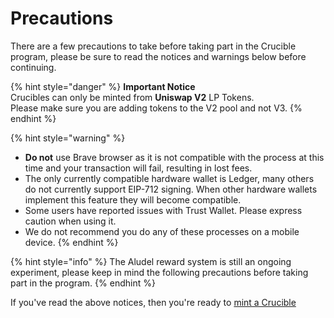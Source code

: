 # Precautions

There are a few precautions to take before taking part in the Crucible program, please be sure to read the notices and warnings below before continuing.

{% hint style="danger" %}
**Important Notice**  
Crucibles can only be minted from **Uniswap V2** LP Tokens.  
Please make sure you are adding tokens to the V2 pool and not V3.
{% endhint %}

{% hint style="warning" %}
* **Do not** use Brave browser as it is not compatible with the process at this time and your transaction will fail, resulting in lost fees.
* The only currently compatible hardware wallet is Ledger, many others do not currently support EIP-712 signing. When other hardware wallets implement this feature they will become compatible.
* Some users have reported issues with Trust Wallet. Please express caution when using it.
* We do not recommend you do any of these processes on a mobile device.
{% endhint %}

{% hint style="info" %}
The Aludel reward system is still an ongoing experiment, please keep in mind the following precautions before taking part in the program.
{% endhint %}

If you've read the above notices, then you're ready to [mint a Crucible](how-do-i-mint-a-crucible.md)

